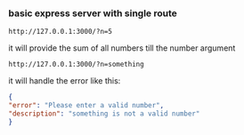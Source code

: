 ### basic express server with single route
```
http://127.0.0.1:3000/?n=5
```
it will provide the sum of all numbers till the number argument

```
http://127.0.0.1:3000/?n=something
```

it will handle the error like this:
```JSON
{
"error": "Please enter a valid number",
"description": "something is not a valid number"
}
```
